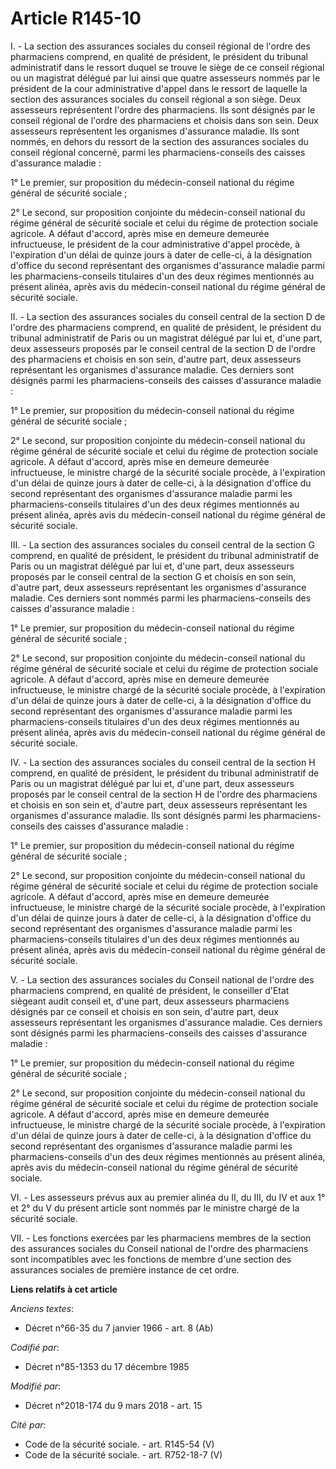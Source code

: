 # Article R145-10

I. - La section des assurances sociales du conseil régional de l'ordre des pharmaciens comprend, en qualité de président, le
président du tribunal administratif dans le ressort duquel se trouve le siège de ce conseil régional ou un magistrat délégué
par lui ainsi que quatre assesseurs nommés par le président de la cour administrative d'appel dans le ressort de laquelle la
section des assurances sociales du conseil régional a son siège. Deux assesseurs représentent l'ordre des pharmaciens. Ils
sont désignés par le conseil régional de l'ordre des pharmaciens et choisis dans son sein. Deux assesseurs représentent les
organismes d'assurance maladie. Ils sont nommés, en dehors du ressort de la section des assurances sociales du conseil
régional concerné, parmi les pharmaciens-conseils des caisses d'assurance maladie :

1° Le premier, sur proposition du médecin-conseil national du régime général de sécurité sociale ;

2° Le second, sur proposition conjointe du médecin-conseil national du régime général de sécurité sociale et celui du régime
de protection sociale agricole. A défaut d'accord, après mise en demeure demeurée infructueuse, le président de la cour
administrative d'appel procède, à l'expiration d'un délai de quinze jours à dater de celle-ci, à la désignation d'office du
second représentant des organismes d'assurance maladie parmi les pharmaciens-conseils titulaires d'un des deux régimes
mentionnés au présent alinéa, après avis du médecin-conseil national du régime général de sécurité sociale.

II. - La section des assurances sociales du conseil central de la section D de l'ordre des pharmaciens comprend, en qualité
de président, le président du tribunal administratif de Paris ou un magistrat délégué par lui et, d'une part, deux assesseurs
proposés par le conseil central de la section D de l'ordre des pharmaciens et choisis en son sein, d'autre part, deux
assesseurs représentant les organismes d'assurance maladie. Ces derniers sont désignés parmi les pharmaciens-conseils des
caisses d'assurance maladie :

1° Le premier, sur proposition du médecin-conseil national du régime général de sécurité sociale ;

2° Le second, sur proposition conjointe du médecin-conseil national du régime général de sécurité sociale et celui du régime
de protection sociale agricole. A défaut d'accord, après mise en demeure demeurée infructueuse, le ministre chargé de la
sécurité sociale procède, à l'expiration d'un délai de quinze jours à dater de celle-ci, à la désignation d'office du second
représentant des organismes d'assurance maladie parmi les pharmaciens-conseils titulaires d'un des deux régimes mentionnés au
présent alinéa, après avis du médecin-conseil national du régime général de sécurité sociale.

III. - La section des assurances sociales du conseil central de la section G comprend, en qualité de président, le président
du tribunal administratif de Paris ou un magistrat délégué par lui et, d'une part, deux assesseurs proposés par le conseil
central de la section G et choisis en son sein, d'autre part, deux assesseurs représentant les organismes d'assurance
maladie. Ces derniers sont nommés parmi les pharmaciens-conseils des caisses d'assurance maladie :

1° Le premier, sur proposition du médecin-conseil national du régime général de sécurité sociale ;

2° Le second, sur proposition conjointe du médecin-conseil national du régime général de sécurité sociale et celui du régime
de protection sociale agricole. A défaut d'accord, après mise en demeure demeurée infructueuse, le ministre chargé de la
sécurité sociale procède, à l'expiration d'un délai de quinze jours à dater de celle-ci, à la désignation d'office du second
représentant des organismes d'assurance maladie parmi les pharmaciens-conseils titulaires d'un des deux régimes mentionnés au
présent alinéa, après avis du médecin-conseil national du régime général de sécurité sociale.

IV. - La section des assurances sociales du conseil central de la section H comprend, en qualité de président, le président
du tribunal administratif de Paris ou un magistrat délégué par lui et, d'une part, deux assesseurs proposés par le conseil
central de la section H de l'ordre des pharmaciens et choisis en son sein et, d'autre part, deux assesseurs représentant les
organismes d'assurance maladie. Ils sont désignés parmi les pharmaciens-conseils des caisses d'assurance maladie :

1° Le premier, sur proposition du médecin-conseil national du régime général de sécurité sociale ;

2° Le second, sur proposition conjointe du médecin-conseil national du régime général de sécurité sociale et celui du régime
de protection sociale agricole. A défaut d'accord, après mise en demeure demeurée infructueuse, le ministre chargé de la
sécurité sociale procède, à l'expiration d'un délai de quinze jours à dater de celle-ci, à la désignation d'office du second
représentant des organismes d'assurance maladie parmi les pharmaciens-conseils titulaires d'un des deux régimes mentionnés au
présent alinéa, après avis du médecin-conseil national du régime général de sécurité sociale.

V. - La section des assurances sociales du Conseil national de l'ordre des pharmaciens comprend, en qualité de président, le
conseiller d'Etat siègeant audit conseil et, d'une part, deux assesseurs pharmaciens désignés par ce conseil et choisis en
son sein, d'autre part, deux assesseurs représentant les organismes d'assurance maladie. Ces derniers sont désignés parmi les
pharmaciens-conseils des caisses d'assurance maladie :

1° Le premier, sur proposition du médecin-conseil national du régime général de sécurité sociale ;

2° Le second, sur proposition conjointe du médecin-conseil national du régime général de sécurité sociale et celui du régime
de protection sociale agricole. A défaut d'accord, après mise en demeure demeurée infructueuse, le ministre chargé de la
sécurité sociale procède, à l'expiration d'un délai de quinze jours à dater de celle-ci, à la désignation d'office du second
représentant des organismes d'assurance maladie parmi les pharmaciens-conseils d'un des deux régimes mentionnés au présent
alinéa, après avis du médecin-conseil national du régime général de sécurité sociale.

VI. - Les assesseurs prévus aux au premier alinéa du II, du III, du IV et aux 1° et 2° du V du présent article sont nommés
par le ministre chargé de la sécurité sociale.

VII. - Les fonctions exercées par les pharmaciens membres de la section des assurances sociales du Conseil national de
l'ordre des pharmaciens sont incompatibles avec les fonctions de membre d'une section des assurances sociales de première
instance de cet ordre.

**Liens relatifs à cet article**

_Anciens textes_:

  - Décret n°66-35 du 7 janvier 1966 - art. 8 (Ab)

_Codifié par_:

  - Décret n°85-1353 du 17 décembre 1985

_Modifié par_:

  - Décret n°2018-174 du 9 mars 2018 - art. 15

_Cité par_:

  - Code de la sécurité sociale. - art. R145-54 (V)
  - Code de la sécurité sociale. - art. R752-18-7 (V)
